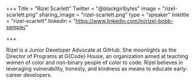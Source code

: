 +++
Title = "Rizel Scarlett"
Twitter = "@blackgirlbytes"
image = "rizel-scarlett.png"
sharing_image = "rizel-scarlett.png"
type = "speaker"
linktitle = "rizel-scarlett"
linkedin = "https://www.linkedin.com/in/rizel-bobb-semple/"

+++

Rizel is a Junior Developer Advocate at GitHub. She moonlights as the Director of Programs at G{Code} House, an organization aimed at teaching women of color and non-binary people of color to code. Rizel believes in leveraging vulnerability, honesty, and kindness as means to educate early-career developers.
